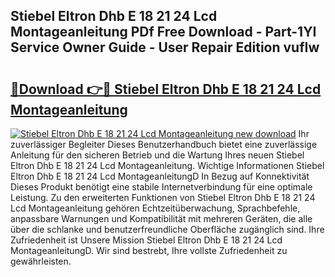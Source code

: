 ## Stiebel Eltron Dhb E 18 21 24 Lcd Montageanleitung PDf Free Download - Part-1YI Service Owner Guide - User Repair Edition vufIw

# <h2><a href="http://df6sp6.blite.top/?on=Stiebel+Eltron+Dhb+E+18+21+24+Lcd+Montageanleitung">🔗Download 👉🔴 Stiebel Eltron Dhb E 18 21 24 Lcd Montageanleitung</a></h2>

[![Stiebel Eltron Dhb E 18 21 24 Lcd Montageanleitung new download](https://i.imgur.com/lujVjoI.png)](http://df6sp6.blite.top/?on=Stiebel+Eltron+Dhb+E+18+21+24+Lcd+Montageanleitung)
Ihr zuverlässiger Begleiter Dieses Benutzerhandbuch bietet eine zuverlässige Anleitung für den sicheren Betrieb und die Wartung Ihres neuen Stiebel Eltron Dhb E 18 21 24 Lcd Montageanleitung. Wichtige Informationen Stiebel Eltron Dhb E 18 21 24 Lcd MontageanleitungD In Bezug auf Konnektivität Dieses Produkt benötigt eine stabile Internetverbindung für eine optimale Leistung. Zu den erweiterten Funktionen von Stiebel Eltron Dhb E 18 21 24 Lcd Montageanleitung gehören Echtzeitüberwachung, Sprachbefehle, anpassbare Warnungen und Kompatibilität mit mehreren Geräten, die alle über die schlanke und benutzerfreundliche Oberfläche zugänglich sind. Ihre Zufriedenheit ist Unsere Mission Stiebel Eltron Dhb E 18 21 24 Lcd MontageanleitungD. Wir sind bestrebt, Ihre vollste Zufriedenheit zu gewährleisten.
